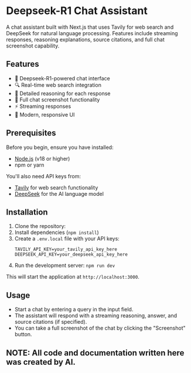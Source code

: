 # Deepseek-R1 Chat Assistant

A chat assistant built with Next.js that uses Tavily for web search and DeepSeek for natural language processing. Features include streaming responses, reasoning explanations, source citations, and full chat screenshot capability.

## Features

- 🤖 Deepseek-R1-powered chat interface
- 🔍 Real-time web search integration
- 💭 Detailed reasoning for each response
- 📸 Full chat screenshot functionality
- ⚡ Streaming responses
- 🎨 Modern, responsive UI

## Prerequisites

Before you begin, ensure you have installed:
- [Node.js](https://nodejs.org/) (v18 or higher)
- npm or yarn

You'll also need API keys from:
- [Tavily](https://tavily.com) for web search functionality
- [DeepSeek](https://deepseek.com) for the AI language model

## Installation

1. Clone the repository:
2. Install dependencies (`npm install`)
3. Create a `.env.local` file with your API keys:
    ```
    TAVILY_API_KEY=your_tavily_api_key_here
    DEEPSEEK_API_KEY=your_deepseek_api_key_here
    ```
4. Run the development server: `npm run dev`

This will start the application at `http://localhost:3000`.

## Usage

- Start a chat by entering a query in the input field.
- The assistant will respond with a streaming reasoning, answer, and source citations (if specified).
- You can take a full screenshot of the chat by clicking the "Screenshot" button.


## NOTE: All code and documentation written here was created by AI.